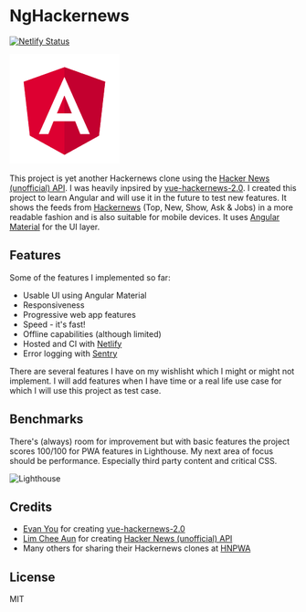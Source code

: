 # NgHackernews

[![Netlify Status](https://api.netlify.com/api/v1/badges/f4251935-6957-41b1-8402-2c0e0432098d/deploy-status)](https://app.netlify.com/sites/ng-hackernews/deploys)

![NgHackernews](https://raw.githubusercontent.com/wbeeftink/ng-hackernews/master/src/assets/icons/icon-192x192.png)

This project is yet another Hackernews clone using the [Hacker News (unofficial) API](https://github.com/cheeaun/node-hnapi). I was heavily inpsired by [vue-hackernews-2.0](https://vue-hn.now.sh/). I created this project to learn Angular and will use it in the future to test new features. It shows the feeds from [Hackernews](https://news.ycombinator.com/) (Top, New, Show, Ask & Jobs) in a more readable fashion and is also suitable for mobile devices. It uses [Angular Material](https://material.angular.io/) for the UI layer.

## Features

Some of the features I implemented so far:

* Usable UI using Angular Material
* Responsiveness
* Progressive web app features
* Speed - it's fast!
* Offline capabilities (although limited)
* Hosted and CI with [Netlify](https://www.netlify.com/)
* Error logging with [Sentry](https://sentry.io/welcome/)

There are several features I have on my wishlisht which I might or might not implement. I will add features when I have time or a real life use case for which I will use this project as test case.

## Benchmarks

There's (always) room for improvement but with basic features the project scores 100/100 for PWA features in Lighthouse. My next area of focus should be performance. Especially third party content and critical CSS.

![Lighthouse](https://i.imgur.com/HNCriHu.png)

## Credits  

* [Evan You](https://github.com/yyx990803) for creating [vue-hackernews-2.0](https://vue-hn.now.sh/)
* [Lim Chee Aun](https://github.com/cheeaun) for creating [Hacker News (unofficial) API](https://github.com/cheeaun/node-hnapi)
* Many others for sharing their Hackernews clones at [HNPWA](https://hnpwa.com/)

## License

MIT
